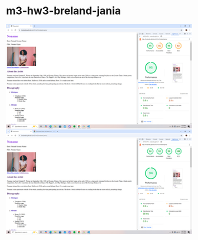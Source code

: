 # m3-hw3-breland-jania
![lighthouse screenshot 1](Images/lighthouse-before.png)
![lighthouse screenshoy 2](Images/lighthouse-after.png)